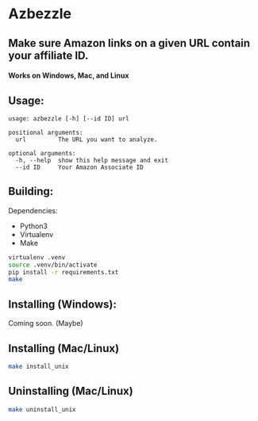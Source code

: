 # Azbezzle
## Make sure Amazon links on a given URL contain your affiliate ID.
#### Works on Windows, Mac, and Linux

## Usage:

```
usage: azbezzle [-h] [--id ID] url

positional arguments:
  url         The URL you want to analyze.

optional arguments:
  -h, --help  show this help message and exit
  --id ID     Your Amazon Associate ID

```

## Building:

Dependencies:

- Python3
- Virtualenv
- Make

```bash
virtualenv .venv
source .venv/bin/activate
pip install -r requirements.txt
make
```

## Installing (Windows):

Coming soon. (Maybe)

## Installing (Mac/Linux)

```bash
make install_unix
```

## Uninstalling (Mac/Linux)

```bash
make uninstall_unix
```

